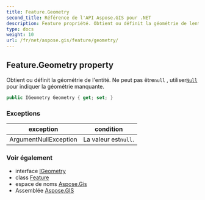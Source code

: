 ```yaml
---
title: Feature.Geometry
second_title: Référence de l'API Aspose.GIS pour .NET
description: Feature propriété. Obtient ou définit la géométrie de lentité. Ne peut pas êtrenull  utiliserNull pour indiquer la géométrie manquante.
type: docs
weight: 10
url: /fr/net/aspose.gis/feature/geometry/
---
```

## Feature.Geometry property

Obtient ou définit la géométrie de l'entité. Ne peut pas être`null` , utiliser[`Null`](../../../aspose.gis.geometries/geometry/null/) pour indiquer la géométrie manquante.

```csharp
public IGeometry Geometry { get; set; }
```

### Exceptions

| exception | condition |
| --- | --- |
| ArgumentNullException | La valeur est`null`. |

### Voir également

* interface [IGeometry](../../../aspose.gis.geometries/igeometry/)
* class [Feature](../)
* espace de noms [Aspose.Gis](../../feature/)
* Assemblée [Aspose.GIS](../../../)


